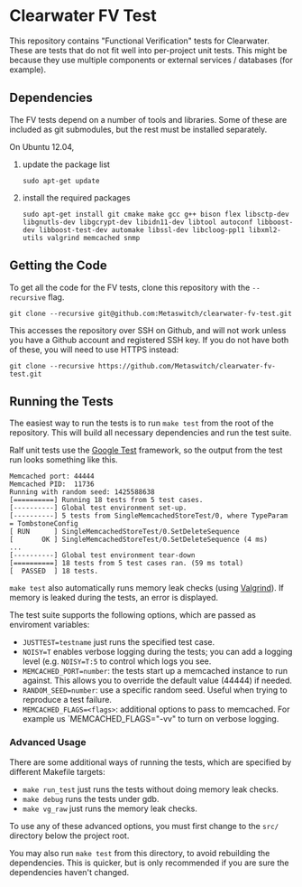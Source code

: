 # Clearwater FV Test

This repository contains "Functional Verification" tests for Clearwater. These
are tests that do not fit well into per-project unit tests. This might be
because they use multiple components or external services / databases (for
example).

## Dependencies

The FV tests depend on a number of tools and libraries.  Some of these are
included as git submodules, but the rest must be installed separately.

On Ubuntu 12.04,

1.  update the package list

        sudo apt-get update

2.  install the required packages

        sudo apt-get install git cmake make gcc g++ bison flex libsctp-dev libgnutls-dev libgcrypt-dev libidn11-dev libtool autoconf libboost-dev libboost-test-dev automake libssl-dev libcloog-ppl1 libxml2-utils valgrind memcached snmp

## Getting the Code

To get all the code for the FV tests, clone this repository with the `--recursive` flag.

    git clone --recursive git@github.com:Metaswitch/clearwater-fv-test.git

This accesses the repository over SSH on Github, and will not work unless you have a Github account and registered SSH key. If you do not have both of these, you will need to use HTTPS instead:

    git clone --recursive https://github.com/Metaswitch/clearwater-fv-test.git

## Running the Tests

The easiest way to run the tests is to run `make test` from the root of the
repository. This will build all necessary dependencies and run the test suite.

Ralf unit tests use the [Google Test](https://code.google.com/p/googletest/)
framework, so the output from the test run looks something like this.

    Memcached port: 44444
    Memcached PID:  11736
    Running with random seed: 1425588638
    [==========] Running 18 tests from 5 test cases.
    [----------] Global test environment set-up.
    [----------] 5 tests from SingleMemcachedStoreTest/0, where TypeParam = TombstoneConfig
    [ RUN      ] SingleMemcachedStoreTest/0.SetDeleteSequence
    [       OK ] SingleMemcachedStoreTest/0.SetDeleteSequence (4 ms)
    ...
    [----------] Global test environment tear-down
    [==========] 18 tests from 5 test cases ran. (59 ms total)
    [  PASSED  ] 18 tests.


`make test` also automatically runs memory leak checks (using [Valgrind](http://valgrind.org/)).
If memory is leaked during the tests, an error is displayed.

The test suite supports the following options, which are passed as enviroment
variables:

* `JUSTTEST=testname` just runs the specified test case.
* `NOISY=T` enables verbose logging during the tests; you can add a logging
  level (e.g. `NOISY=T:5` to control which logs you see.
* `MEMCACHED_PORT=number`: the tests start up a memcached instance to run
    against. This allows you to override the default value (44444) if needed.
* `RANDOM_SEED=number`: use a specific random seed. Useful when trying to
    reproduce a test failure.
* `MEMCACHED_FLAGS=<flags>`: additional options to pass to memcached. For
    example us `MEMCACHED_FLAGS="-vv" to turn on verbose logging.

### Advanced Usage

There are some additional ways of running the tests, which are specified by
different Makefile targets:

*   `make run_test` just runs the tests without doing memory leak checks.
*   `make debug` runs the tests under gdb.
*   `make vg_raw` just runs the memory leak checks.

To use any of these advanced options, you must first change to the `src/`
directory below the project root.

You may also run `make test` from this directory, to avoid rebuilding the
dependencies. This is quicker, but is only recommended if you are sure the
dependencies haven't changed.
